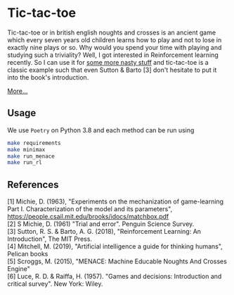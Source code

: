 # Tic-tac-toe

Tic-tac-toe or in british english noughts and crosses is an ancient game which every seven years old children learns 
how to play and not to lose in exactly nine plays or so. Why would you spend your time with playing and studying such 
a triviality? Well, I got interested in Reinforcement learning recently. So I can use it for 
[some more nasty stuff](https://github.com/matejker/controllability-of-complex-networks) 
and tic-tac-toe is a classic example such that even Sutton & Barto [3] don't hesitate to put it into the book's 
introduction.

[More...](https://matejker.github.io/tic-tac-toe/)

## Usage
We use `Poetry` on Python 3.8 and each method can be run using
```bash
make requirements 
make minimax 
make run_menace
make run_rl
```

## References
[1] Michie, D. (1963), "Experiments on the mechanization of game-learning Part I. Characterization of the model 
and its parameters", https://people.csail.mit.edu/brooks/idocs/matchbox.pdf  
[2] S Michie, D. (1961) "Trial and error". Penguin Science Survey.  
[3] Sutton, R. S. & Barto, A. G. (2018), "Reinforcement Learning: An Introduction", The MIT Press.  
[4] Mitchell, M. (2019), "Artificial intelligence a guide for thinking humans", Pelican books  
[5] Scroggs, M. (2015), "MENACE: Machine Educable Noughts And Crosses Engine"  
[6] Luce, R. D. & Raiffa, H. (1957). "Games and decisions: Introduction and critical survey". New York: Wiley.  
